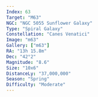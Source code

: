 ```yaml
---
Index: 63
Target: "M63"
NGC: "NGC 5055 Sunflower Galaxy"
Type: "Spiral Galaxy"
Constellation: "Canes Venatici"
Image: "m63"
Gallery: ["m63"]
RA: "13h 15.8m"
Dec: "42°2"
Magnitude: "8.6"
Size: "10x6"
DistanceLy: "37,000,000"
Season: "Spring"
Difficulty: "Moderate"
---
```

